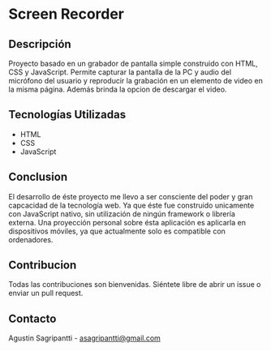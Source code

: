# Screen Recorder

## Descripción
Proyecto basado en un grabador de pantalla simple construido con HTML, CSS y JavaScript. Permite capturar la pantalla de la PC y audio del micrófono del usuario y reproducir la grabación en un elemento de video en la misma página. Además brinda la opcion de descargar el video.

## Tecnologías Utilizadas
- HTML
- CSS
- JavaScript

## Conclusion
El desarrollo de éste proyecto me llevo a ser consciente del poder y gran capcacidad de la tecnología web. Ya que éste fue construido unicamente con JavaScript nativo, sin utilización de ningún framework o librería externa. Una proyección personal sobre ésta aplicación es aplicarla en dispositivos móviles, ya que actualmente solo es compatible con ordenadores.

## Contribucion
Todas las contribuciones son bienvenidas. Siéntete libre de abrir un issue o enviar un pull request.

## Contacto
Agustin Sagripantti - asagripantti@gmail.com
